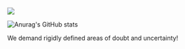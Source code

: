 
#### 

![](https://komarev.com/ghpvc/?username=sam-ward42&color=red)

![Anurag's GitHub stats](https://github-readme-stats.vercel.app/api?username=sam-ward42&count_private=true&show_icons=true&theme=nord)

We demand rigidly defined areas of doubt and uncertainty!
